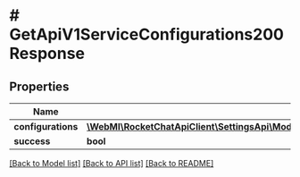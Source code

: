 # # GetApiV1ServiceConfigurations200Response

## Properties

Name | Type | Description | Notes
------------ | ------------- | ------------- | -------------
**configurations** | [**\WebMI\RocketChatApiClient\SettingsApi\Model\GetApiV1ServiceConfigurations200ResponseConfigurationsInner[]**](GetApiV1ServiceConfigurations200ResponseConfigurationsInner.md) |  | [optional]
**success** | **bool** |  | [optional]

[[Back to Model list]](../../README.md#models) [[Back to API list]](../../README.md#endpoints) [[Back to README]](../../README.md)

